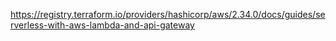 https://registry.terraform.io/providers/hashicorp/aws/2.34.0/docs/guides/serverless-with-aws-lambda-and-api-gateway

